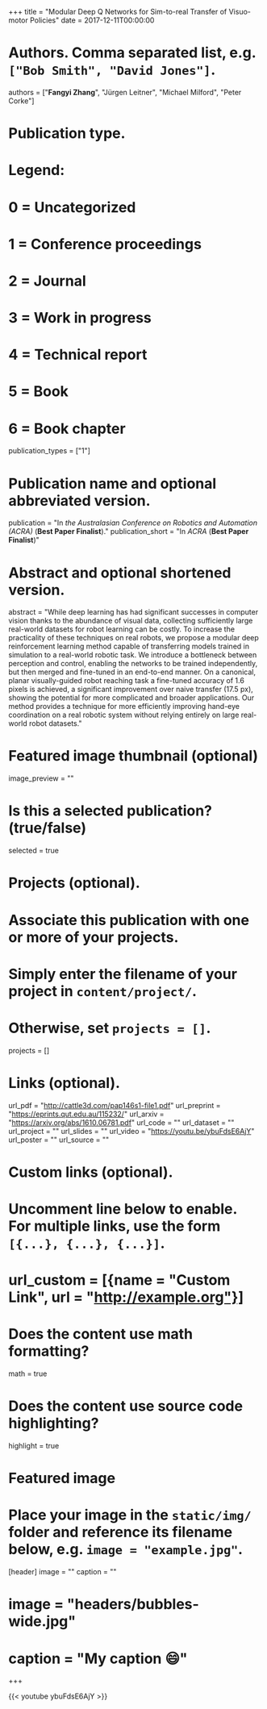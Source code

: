 +++
title = "Modular Deep Q Networks for Sim-to-real Transfer of Visuo-motor Policies"
date = 2017-12-11T00:00:00

# Authors. Comma separated list, e.g. `["Bob Smith", "David Jones"]`.
authors = ["**Fangyi Zhang**", "Jürgen Leitner", "Michael Milford", "Peter Corke"]

# Publication type.
# Legend:
# 0 = Uncategorized
# 1 = Conference proceedings
# 2 = Journal
# 3 = Work in progress
# 4 = Technical report
# 5 = Book
# 6 = Book chapter
publication_types = ["1"]

# Publication name and optional abbreviated version.
publication = "In *the Australasian Conference on Robotics and Automation (ACRA)* (**Best Paper Finalist**)."
publication_short = "In *ACRA* (**Best Paper Finalist**)"

# Abstract and optional shortened version.
abstract = "While deep learning has had significant successes in computer vision thanks to the abundance of visual data, collecting sufficiently large real-world datasets for robot learning can be costly. To increase the practicality of these techniques on real robots, we propose a modular deep reinforcement learning method capable of transferring models trained in simulation to a real-world robotic task. We introduce a bottleneck between perception and control, enabling the networks to be trained independently, but then merged and fine-tuned in an end-to-end manner. On a canonical, planar visually-guided robot reaching task a fine-tuned accuracy of 1.6 pixels is achieved, a significant improvement over naive transfer (17.5 px), showing the potential for more complicated and broader applications. Our method provides a technique for more efficiently improving hand-eye coordination on a real robotic system without relying entirely on large real-world robot datasets."

# Featured image thumbnail (optional)
image_preview = ""

# Is this a selected publication? (true/false)
selected = true

# Projects (optional).
#   Associate this publication with one or more of your projects.
#   Simply enter the filename of your project in `content/project/`.
#   Otherwise, set `projects = []`.
projects = []

# Links (optional).
url_pdf = "http://cattle3d.com/pap146s1-file1.pdf"
url_preprint = "https://eprints.qut.edu.au/115232/"
url_arxiv = "https://arxiv.org/abs/1610.06781.pdf"
url_code = ""
url_dataset = ""
url_project = ""
url_slides = ""
url_video = "https://youtu.be/ybuFdsE6AjY"
url_poster = ""
url_source = ""

# Custom links (optional).
#   Uncomment line below to enable. For multiple links, use the form `[{...}, {...}, {...}]`.
# url_custom = [{name = "Custom Link", url = "http://example.org"}]

# Does the content use math formatting?
math = true

# Does the content use source code highlighting?
highlight = true

# Featured image
# Place your image in the `static/img/` folder and reference its filename below, e.g. `image = "example.jpg"`.
[header]
image = ""
caption = ""

# image = "headers/bubbles-wide.jpg"
# caption = "My caption :smile:"

+++

{{< youtube ybuFdsE6AjY >}}

<!-- More detail can easily be written here using *Markdown* and $\rm \LaTeX$ math code. -->

